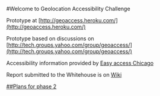 #Welcome to Geolocation Accessibility Challenge  

Prototype at [http://geoaccess.heroku.com/](http://geoaccess.heroku.com/)

Prototype based on discussions on [http://tech.groups.yahoo.com/group/geoaccess/](http://tech.groups.yahoo.com/group/geoaccess/)

Accessibility information provided by [Easy access Chicago](http://easyaccesschicago.org/)

Report submitted to the Whitehouse is on [Wiki](Wiki)

[##Plans for phase 2](Wiki/phase2)


